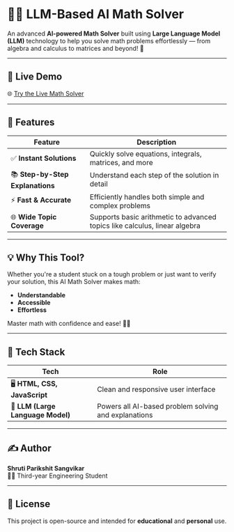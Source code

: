 # 🤖📐 LLM-Based AI Math Solver

An advanced **AI-powered Math Solver** built using **Large Language Model (LLM)** technology to help you solve math problems effortlessly — from algebra and calculus to matrices and beyond! 🚀

---

## 🔗 Live Demo

🌐 [Try the Live Math Solver](https://shruti627.github.io/AI-Math-Expert/)  

---

## 🎯 Features

| Feature                     | Description                                                                 |
|-----------------------------|-----------------------------------------------------------------------------|
| ✅ **Instant Solutions**     | Quickly solve equations, integrals, matrices, and more                      |
| 📚 **Step-by-Step Explanations** | Understand each step of the solution in detail                             |
| ⚡ **Fast & Accurate**       | Efficiently handles both simple and complex problems                        |
| 🌐 **Wide Topic Coverage**   | Supports basic arithmetic to advanced topics like calculus, linear algebra |

---

## 💡 Why This Tool?

Whether you're a student stuck on a tough problem or just want to verify your solution, this AI Math Solver makes math:

- **Understandable**  
- **Accessible**  
- **Effortless**

Master math with confidence and ease! 📘🧠

---

## 🔧 Tech Stack

| Tech                        | Role                                                  |
|----------------------------|--------------------------------------------------------|
| 🖥️ **HTML, CSS, JavaScript** | Clean and responsive user interface                   |
| 🤖 **LLM (Large Language Model)** | Powers all AI-based problem solving and explanations |

---

## ✍️ Author

**Shruti Parikshit Sangvikar**  
👩‍🎓 Third-year Engineering Student  

---

## 📌 License

This project is open-source and intended for **educational** and **personal** use.

